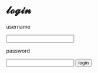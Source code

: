 <!DOCTYPE html>
<html>

<head>
  <meta charset="utf-8">
  <meta name="viewport"content="width=device-width">
  <title>replit</title>
<link href="style.css"rel="stylesheet"type="text/css" />
</head>
<body>
<h1>
𝓵𝓸𝓰𝓲𝓷
</h1>

<p>
username
</p>
<input name=""value="" />
<p>
password
</p>
<input name=""value="" type=""password/>
<button>login</button>






<scriot src="scriot.js"></script>
